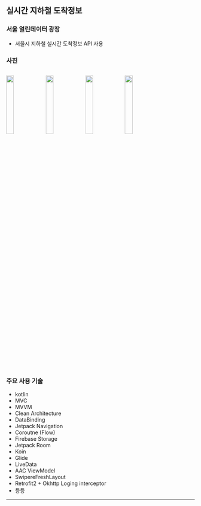 ## 실시간 지하철 도착정보 
### 서울 열린데이터 광장 
* 서울시 지하철 실시간 도착정보 API 사용

### 사진
<img src = "https://user-images.githubusercontent.com/74344026/122394931-712f0500-cfb1-11eb-9a4e-648648486162.png" width="20%" height="20%"/>   <img src = "https://user-images.githubusercontent.com/74344026/122396563-11d1f480-cfb3-11eb-81cf-a028958bbf85.png" width="20%" height="20%"/>   <img src = "https://user-images.githubusercontent.com/74344026/122396747-46de4700-cfb3-11eb-82c9-2eab148d6a69.png" width="20%" height="20%"/>   <img src = "https://user-images.githubusercontent.com/74344026/122396864-637a7f00-cfb3-11eb-9184-e12b278ec832.png" width="20%" height="20%"/> 
---
### 주요 사용 기술
* kotlin
* MVC
* MVVM
* Clean Architecture
* DataBinding
* Jetpack Navigation
* Coroutne (Flow)
* Firebase Storage
* Jetpack Room
* Koin
* Glide
* LiveData
* AAC ViewModel
* SwipereFreshLayout
* Retrofit2 + Okhttp Loging interceptor
* 등등
----
